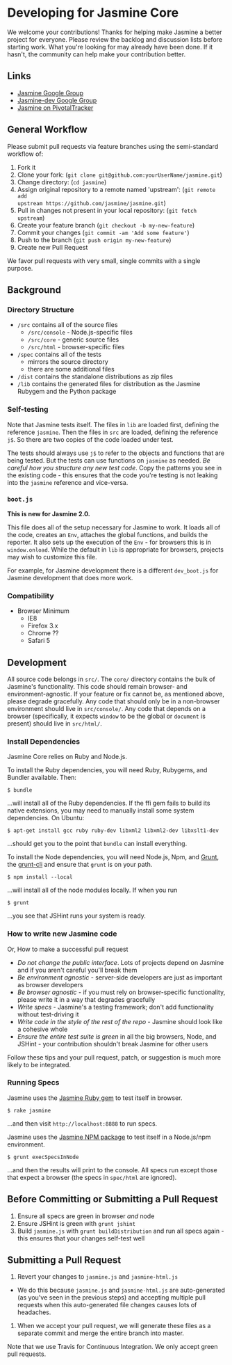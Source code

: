 # Developing for Jasmine Core

We welcome your contributions! Thanks for helping make Jasmine a better project for everyone. Please review the backlog and discussion lists before starting work.  What you're looking for may already have been done. If it hasn't, the community can help make your contribution better.

## Links

- [Jasmine Google Group](http://groups.google.com/group/jasmine-js)
- [Jasmine-dev Google Group](http://groups.google.com/group/jasmine-js-dev)
- [Jasmine on PivotalTracker](https://www.pivotaltracker.com/n/projects/10606)

## General Workflow

Please submit pull requests via feature branches using the semi-standard workflow of:

1. Fork it
1. Clone your fork: (`git clone git@github.com:yourUserName/jasmine.git`)                                                                                                                         
1. Change directory: (`cd jasmine`)                                                                                                                                                               
1. Assign original repository to a remote named 'upstream': (`git remote add                                                                                                                       
upstream https://github.com/jasmine/jasmine.git`)                                                                                                                                                 
1. Pull in changes not present in your local repository: (`git fetch upstream`)
1. Create your feature branch (`git checkout -b my-new-feature`)
1. Commit your changes (`git commit -am 'Add some feature'`)
1. Push to the branch (`git push origin my-new-feature`)
1. Create new Pull Request

We favor pull requests with very small, single commits with a single purpose.

## Background

### Directory Structure

* `/src` contains all of the source files
    * `/src/console` - Node.js-specific files
    * `/src/core` - generic source files
    * `/src/html` - browser-specific files
* `/spec` contains all of the tests
    * mirrors the source directory
    * there are some additional files
* `/dist` contains the standalone distributions as zip files
* `/lib` contains the generated files for distribution as the Jasmine Rubygem and the Python package

### Self-testing

Note that Jasmine tests itself. The files in `lib` are loaded first, defining the reference `jasmine`. Then the files in `src` are loaded, defining the reference `j$`. So there are two copies of the code loaded under test.

The tests should always use `j$` to refer to the objects and functions that are being tested. But the tests can use functions on `jasmine` as needed. _Be careful how you structure any new test code_. Copy the patterns you see in the existing code - this ensures that the code you're testing is not leaking into the `jasmine` reference and vice-versa.

### `boot.js`

__This is new for Jasmine 2.0.__

This file does all of the setup necessary for Jasmine to work. It loads all of the code, creates an `Env`, attaches the global functions, and builds the reporter. It also sets up the execution of the `Env` - for browsers this is in `window.onload`. While the default in `lib` is appropriate for browsers, projects may wish to customize this file.

For example, for Jasmine development there is a different `dev_boot.js` for Jasmine development that does more work.

### Compatibility

* Browser Minimum
  * IE8
  * Firefox 3.x
  * Chrome ??
  * Safari 5

## Development

All source code belongs in `src/`. The `core/` directory contains the bulk of Jasmine's functionality. This code should remain browser- and environment-agnostic. If your feature or fix cannot be, as mentioned above, please degrade gracefully. Any code that should only be in a non-browser environment should live in `src/console/`. Any code that depends on a browser (specifically, it expects `window` to be the global or `document` is present) should live in `src/html/`.

### Install Dependencies

Jasmine Core relies on Ruby and Node.js.

To install the Ruby dependencies, you will need Ruby, Rubygems, and Bundler available. Then:

    $ bundle

...will install all of the Ruby dependencies. If the ffi gem fails to build its native extensions, you may need to manually install some system dependencies. On Ubuntu:

    $ apt-get install gcc ruby ruby-dev libxml2 libxml2-dev libxslt1-dev

...should get you to the point that `bundle` can install everything.

To install the Node dependencies, you will need Node.js, Npm, and [Grunt](http://gruntjs.com/), the [grunt-cli](https://github.com/gruntjs/grunt-cli) and ensure that `grunt` is on your path.

    $ npm install --local

...will install all of the node modules locally. If when you run

    $ grunt

...you see that JSHint runs your system is ready.

### How to write new Jasmine code

Or, How to make a successful pull request

* _Do not change the public interface_. Lots of projects depend on Jasmine and if you aren't careful you'll break them
* _Be environment agnostic_ - server-side developers are just as important as browser developers
* _Be browser agnostic_ - if you must rely on browser-specific functionality, please write it in a way that degrades gracefully
* _Write specs_ - Jasmine's a testing framework; don't add functionality without test-driving it
* _Write code in the style of the rest of the repo_ - Jasmine should look like a cohesive whole
* _Ensure the *entire* test suite is green_ in all the big browsers, Node, and JSHint - your contribution shouldn't break Jasmine for other users

Follow these tips and your pull request, patch, or suggestion is much more likely to be integrated.

### Running Specs

Jasmine uses the [Jasmine Ruby gem](http://github.com/jasmine/jasmine-gem) to test itself in browser.

    $ rake jasmine

...and then visit `http://localhost:8888` to run specs.

Jasmine uses the [Jasmine NPM package](http://github.com/jasmine/jasmine-npm) to test itself in a Node.js/npm environment.

    $ grunt execSpecsInNode

...and then the results will print to the console. All specs run except those that expect a browser (the specs in `spec/html` are ignored).

## Before Committing or Submitting a Pull Request

1. Ensure all specs are green in browser *and* node
1. Ensure JSHint is green with `grunt jshint`
1. Build `jasmine.js` with `grunt buildDistribution` and run all specs again - this ensures that your changes self-test well

## Submitting a Pull Request
1. Revert your changes to `jasmine.js` and `jasmine-html.js`
  * We do this because `jasmine.js` and `jasmine-html.js` are auto-generated (as you've seen in the previous steps) and accepting multiple pull requests when this auto-generated file changes causes lots of headaches.
1. When we accept your pull request, we will generate these files as a separate commit and merge the entire branch into master.

Note that we use Travis for Continuous Integration. We only accept green pull requests.

